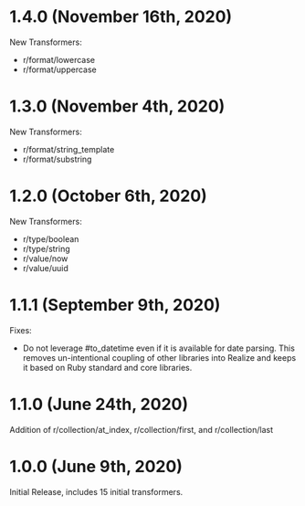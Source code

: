 # 1.4.0 (November 16th, 2020)

New Transformers:

* r/format/lowercase
* r/format/uppercase

# 1.3.0 (November 4th, 2020)

New Transformers:

* r/format/string_template
* r/format/substring

# 1.2.0 (October 6th, 2020)

New Transformers:

* r/type/boolean
* r/type/string
* r/value/now
* r/value/uuid

# 1.1.1 (September 9th, 2020)

Fixes:

* Do not leverage #to_datetime even if it is available for date parsing.  This removes un-intentional coupling of other libraries into Realize and keeps it based on Ruby standard and core libraries.

# 1.1.0 (June 24th, 2020)

Addition of r/collection/at_index, r/collection/first, and r/collection/last

# 1.0.0 (June 9th, 2020)

Initial Release, includes 15 initial transformers.
